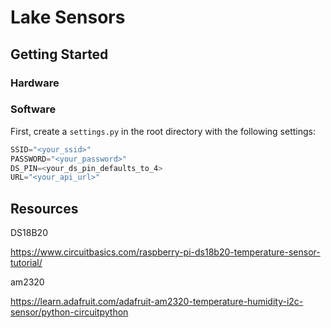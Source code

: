 # Lake Sensors

## Getting Started

### Hardware


### Software

First, create a `settings.py` in the root directory with the following settings:

```python
SSID="<your_ssid>"
PASSWORD="<your_password>"
DS_PIN=<your_ds_pin_defaults_to_4>
URL="<your_api_url>"
```

## Resources

DS18B20

https://www.circuitbasics.com/raspberry-pi-ds18b20-temperature-sensor-tutorial/

am2320

https://learn.adafruit.com/adafruit-am2320-temperature-humidity-i2c-sensor/python-circuitpython